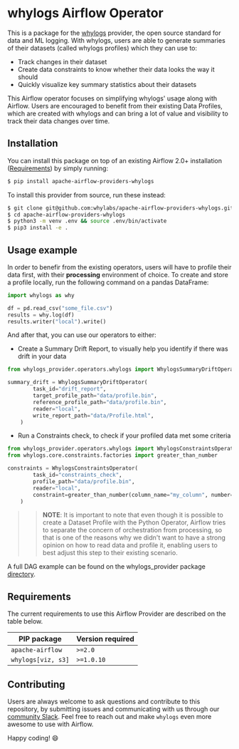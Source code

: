 # whylogs Airflow Operator

This is a package for the [whylogs](https://github.com/whylabs/whylogs) provider, the open source standard for data and ML logging. With whylogs, users are able to generate summaries of their datasets (called whylogs profiles) which they can use to:

- Track changes in their dataset
- Create data constraints to know whether their data looks the way it should
- Quickly visualize key summary statistics about their datasets

This Airflow operator focuses on simplifying whylogs' usage along with Airflow. Users are encouraged to benefit from their existing Data Profiles, which are created with whylogs and can bring a lot of value and visibility to track their data changes over time.  
 
## Installation

You can install this package on top of an existing Airflow 2.0+ installation ([Requirements](#requirements)) by simply running:

```bash
$ pip install apache-airflow-providers-whylogs
```

To install this provider from source, run these instead:

```bash
$ git clone git@github.com:whylabs/apache-airflow-providers-whylogs.git
$ cd apache-airflow-providers-whylogs
$ python3 -m venv .env && source .env/bin/activate
$ pip3 install -e .
```

## Usage example

In order to benefir from the existing operators, users will have to profile their data first, with their **processing** environment of choice. To create and store a profile locally, run the following command on a pandas DataFrame:

```python
import whylogs as why

df = pd.read_csv("some_file.csv")
results = why.log(df)
results.writer("local").write()
```

And after that, you can use our operators to either:

- Create a Summary Drift Report, to visually help you identify if there was drift in your data

```python
from whylogs_provider.operators.whylogs import WhylogsSummaryDriftOperator

summary_drift = WhylogsSummaryDriftOperator(
        task_id="drift_report",
        target_profile_path="data/profile.bin",
        reference_profile_path="data/profile.bin",
        reader="local",
        write_report_path="data/Profile.html",
    )
```

- Run a Constraints check, to check if your profiled data met some criteria

```python
from whylogs_provider.operators.whylogs import WhylogsConstraintsOperator
from whylogs.core.constraints.factories import greater_than_number

constraints = WhylogsConstraintsOperator(
        task_id="constraints_check",
        profile_path="data/profile.bin",
        reader="local",
        constraint=greater_than_number(column_name="my_column", number=0.0),
    )
```

>>**NOTE**: It is important to note that even though it is possible to create a Dataset Profile with the Python Operator, Airflow tries to separate the concern of orchestration from processing, so that is one of the reasons why we didn't want to have a strong opinion on how to read data and profile it, enabling users to best adjust this step to their existing scenario.

A full DAG example can be found on the whylogs_provider package [directory](./whylogs_provider/example_dags/dag_whylabs.py).  

## Requirements

The current requirements to use this Airflow Provider are described on the table below. 

| PIP package        | Version required |
|--------------------|------------------|
| ``apache-airflow`` | ``>=2.0``      |
| ``whylogs[viz, s3]``   | ``>=1.0.10``     |

## Contributing

Users are always welcome to ask questions and contribute to this repository, by submitting issues and communicating with us through our [community Slack](http://join.slack.whylabs.ai/). Feel free to reach out and make `whylogs` even more awesome to use with Airflow.

Happy coding! 😄
